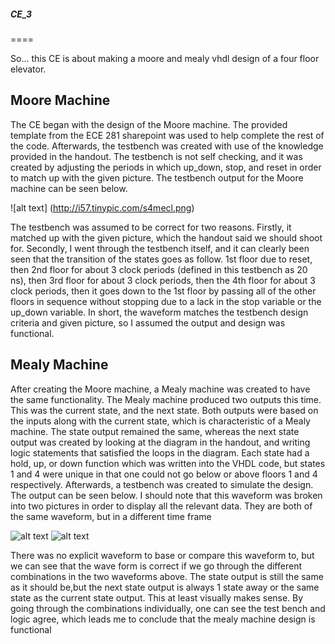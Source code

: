 ##### CE_3
====

So... this CE is about making a moore and mealy vhdl design of a four floor elevator.

## Moore Machine

The CE began with the design of the Moore machine. 
The provided template from the ECE 281 sharepoint was used to help complete the rest of the code. Afterwards,
the testbench was created with use of the knowledge provided in the handout. The testbench is not self checking, 
and it was created by adjusting the periods in which up_down, stop, and reset in order to match up with the given picture.
The testbench output for the Moore machine can be seen below.

![alt text] (http://i57.tinypic.com/s4mecl.png)

The testbench was assumed to be correct for two reasons. Firstly, it matched up with the given picture, which the handout said we should shoot for. Secondly, I went through the testbench itself, and it can clearly been seen that the transition of the states goes as follow. 1st floor due to reset, then 2nd floor for about 3 clock periods (defined in this testbench as 20 ns), then 3rd floor for about 3 clock periods, then the 4th floor for about 3 clock periods, then it goes down to the 1st floor by passing all of the other floors in sequence without stopping due to a lack in the stop variable or the up_down variable. In short, the waveform matches the testbench design criteria and given picture, so I assumed the output and design was functional.

## Mealy Machine

After creating the Moore machine, a Mealy machine was created to have the same functionality. The Mealy machine produced two outputs this time. This was the current state, and the next state. Both outputs were based on the inputs along with the current state, which is characteristic of a Mealy machine. The state output remained the same, whereas the next state output was created by looking at the diagram in the handout, and writing logic statements that satisfied the loops in the diagram. Each state had a hold, up, or down function which was written into the VHDL code, but states 1 and 4 were unique in that one could not go below or above floors 1 and 4 respectively. Afterwards, a testbench was created to simulate the design. The output can be seen below. I should note that this waveform was broken into two pictures in order to display all the relevant data. They are both of the same waveform, but in a different time frame

![alt text](http://i60.tinypic.com/2ez7fxk.png) ![alt text](http://i59.tinypic.com/dgic82.png)

There was no explicit waveform to base or compare this waveform to, but we can see that the wave form is correct if we go through the different combinations in the two waveforms above. The state output is still the same as it should be,but the next state output is always 1 state away or the same state as the current state output. This at least visually makes sense. By going through the combinations individually, one can see the test bench and logic agree, which leads me to conclude that the mealy machine design is functional
